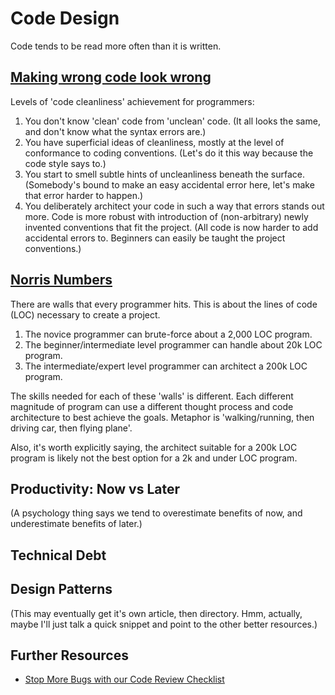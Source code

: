 # Code Design #

Code tends to be read more often than it is written.




## [Making wrong code look wrong](http://www.joelonsoftware.com/articles/Wrong.html) ##

Levels of 'code cleanliness' achievement for programmers:

1. You don't know 'clean' code from 'unclean' code. (It all looks the same, and don't know what the syntax errors are.)
2. You have superficial ideas of cleanliness, mostly at the level of conformance to coding conventions. (Let's do it this way because the code style says to.)
3. You start to smell subtle hints of uncleanliness beneath the surface. (Somebody's bound to make an easy accidental error here, let's make that error harder to happen.)
4. You deliberately architect your code in such a way that errors stands out more. Code is more robust with introduction of (non-arbitrary) newly invented conventions that fit the project. (All code is now harder to add accidental errors to. Beginners can easily be taught the project conventions.)



## [Norris Numbers](http://www.teamten.com/lawrence/writings/norris-numbers.html) ##

There are walls that every programmer hits. This is about the lines of code (LOC) necessary to create a project.

1. The novice programmer can brute-force about a 2,000 LOC program.
2. The beginner/intermediate level programmer can handle about 20k LOC program.
3. The intermediate/expert level programmer can architect a 200k LOC program.

The skills needed for each of these 'walls' is different. Each different magnitude of program can use a different thought process and code architecture to best achieve the goals. Metaphor is 'walking/running, then driving car, then flying plane'.

Also, it's worth explicitly saying, the architect suitable for a 200k LOC program is likely not the best option for a 2k and under LOC program.



## Productivity: Now vs Later ##
(A psychology thing says we tend to overestimate benefits of now, and underestimate benefits of later.)



## Technical Debt ##



## Design Patterns ##
(This may eventually get it's own article, then directory. Hmm, actually, maybe I'll just talk a quick snippet and point to the other better resources.)



## Further Resources ##
- [Stop More Bugs with our Code Review Checklist](http://blog.fogcreek.com/increase-defect-detection-with-our-code-review-checklist-example/)
